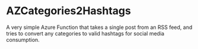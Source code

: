 # AZCategories2Hashtags
A very simple Azure Function that takes a single post from an RSS feed, and tries to convert any categories to valid hashtags for social media consumption.
